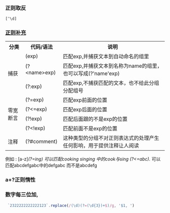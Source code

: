 ### 正则取反
```js
[^\d]
```
### [正则补充](https://deerchao.cn/tutorials/regex/regex.htm)
<table>
<tr>
    <th scope="col">分类</th>
    <th scope="col">代码/语法</th>
    <th scope="col">说明</th>
</tr>
<tr>
    <td rowspan="3">捕获</td>
    <td>(exp)</td>
    <td>匹配exp,并捕获文本到自动命名的组里</td>
</tr>

<tr>
    <td>(?&lt;name&gt;exp)</td>
    <td>匹配exp,并捕获文本到名称为name的组里，也可以写成(?'name'exp)</td>
</tr>
<tr>
    <td>(?:exp)</td>
    <td>匹配exp,不捕获匹配的文本，也不给此分组分配组号</td>
</tr>
<tr>
    <td rowspan="4">零宽断言</td>
    <td>(?=exp)</td>
    <td>匹配exp前面的位置</td>
</tr>

<tr>
    <td>(?&lt;=exp)</td>
    <td>匹配exp后面的位置</td>
</tr>
<tr>
    <td>(?!exp)</td>
    <td>匹配后面跟的不是exp的位置</td>

</tr>
<tr>
    <td>(?&lt;!exp)</td>
    <td>匹配前面不是exp的位置</td>
</tr>
<tr>
    <td rowspan="1">注释</td>
    <td>(?#comment)</td>
    <td>这种类型的分组不对正则表达式的处理产生任何影响，用于提供注释让人阅读</td>
</tr>
</table>

例如 :
[a-z]*(?=ing) 可以匹配cooking singing 中的cook与sing
(?<=abc).* 可以匹配abcdefgabc中的defgabc 而不是abcdefg
### a+?正则惰性

### 数字每三位加,

```js
 `2322222222222123`.replace(/(\d)(?=(\d{3})+$)/g, '$1, ')
```